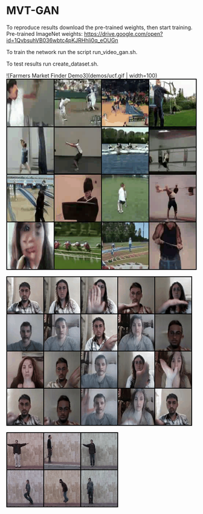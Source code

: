 # MVT-GAN

To reproduce results download the pre-trained weights, then start training. 
Pre-trained ImageNet weights: https://drive.google.com/open?id=1QvbsuhVB036wbtc4pKJRHhli0q_eOUGn

To train the network run the script run_video_gan.sh.

To test results run create_dataset.sh.



![Farmers Market Finder Demo3](demos/ucf.gif | width=100) ![Farmers Market Finder Demo 4](demos/ucf_2.gif)

![Farmers Market Finder Demo 2](demos/jester_video.gif)

![Farmers Market Finder Demo](demos/weiz_video.gif)
